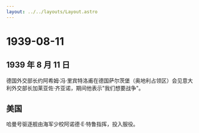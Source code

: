 ```yaml
---
layout: ../../layouts/Layout.astro
---
```


# 1939-08-11

## 1939 年 8 月 11 日

德国外交部长约阿希姆·冯·里宾特洛甫在德国萨尔茨堡（奥地利占领区）会见意大利外交部长加莱亚佐·齐亚诺，期间他表示"我们想要战争"。

## 美国

哈曼号驱逐舰由海军少校阿诺德·E·特鲁指挥，投入服役。